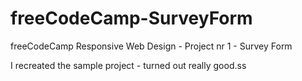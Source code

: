 # freeCodeCamp-SurveyForm
freeCodeCamp Responsive Web Design - Project nr 1 - Survey Form

I recreated the sample project - turned out really good.ss
